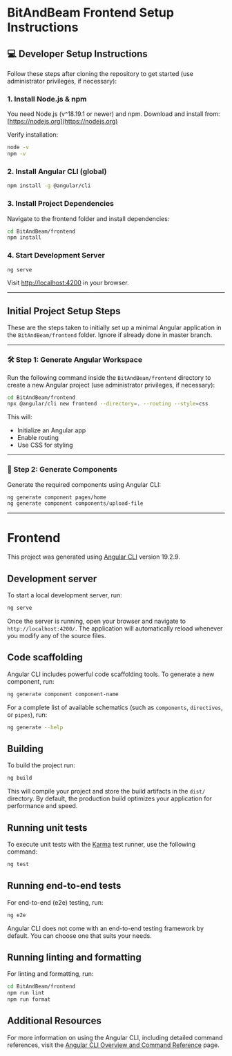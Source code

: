 # BitAndBeam Frontend Setup Instructions

## 💻 Developer Setup Instructions

Follow these steps after cloning the repository to get started (use administrator privileges, if necessary):

### 1. Install Node.js & npm

You need Node.js (v^18.19.1 or newer) and npm. Download and install from: [https://nodejs.org](https://nodejs.org)

Verify installation:
```bash
node -v
npm -v
```

### 2. Install Angular CLI (global)
```bash
npm install -g @angular/cli
```

### 3. Install Project Dependencies
Navigate to the frontend folder and install dependencies:
```bash
cd BitAndBeam/frontend
npm install
```

### 4. Start Development Server
```bash
ng serve
```
Visit [http://localhost:4200](http://localhost:4200) in your browser.

---

## Initial Project Setup Steps

These are the steps taken to initially set up a minimal Angular application in the `BitAndBeam/frontend` folder. Ignore if already done in master branch.

---

### 🛠 Step 1: Generate Angular Workspace
Run the following command inside the `BitAndBeam/frontend` directory to create a new Angular project (use administrator privileges, if necessary):

```bash
cd BitAndBeam/frontend
npx @angular/cli new frontend --directory=. --routing --style=css
```

This will:
- Initialize an Angular app
- Enable routing
- Use CSS for styling

---

### 🧱 Step 2: Generate Components
Generate the required components using Angular CLI:

```bash
ng generate component pages/home
ng generate component components/upload-file
```

---

# Frontend

This project was generated using [Angular CLI](https://github.com/angular/angular-cli) version 19.2.9.

## Development server

To start a local development server, run:

```bash
ng serve
```

Once the server is running, open your browser and navigate to `http://localhost:4200/`. The application will automatically reload whenever you modify any of the source files.

## Code scaffolding

Angular CLI includes powerful code scaffolding tools. To generate a new component, run:

```bash
ng generate component component-name
```

For a complete list of available schematics (such as `components`, `directives`, or `pipes`), run:

```bash
ng generate --help
```

## Building

To build the project run:

```bash
ng build
```

This will compile your project and store the build artifacts in the `dist/` directory. By default, the production build optimizes your application for performance and speed.

## Running unit tests

To execute unit tests with the [Karma](https://karma-runner.github.io) test runner, use the following command:

```bash
ng test
```

## Running end-to-end tests

For end-to-end (e2e) testing, run:

```bash
ng e2e
```

Angular CLI does not come with an end-to-end testing framework by default. You can choose one that suits your needs.

## Running linting and formatting

For linting and formatting, run:

```bash
cd BitAndBeam/frontend
npm run lint
npm run format
```

## Additional Resources

For more information on using the Angular CLI, including detailed command references, visit the [Angular CLI Overview and Command Reference](https://angular.dev/tools/cli) page.
